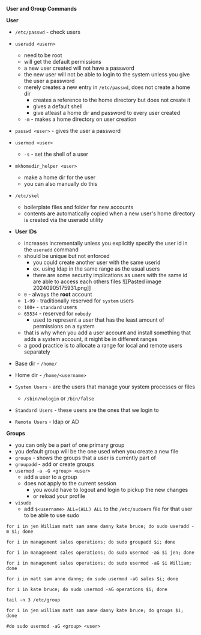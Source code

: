 **User and Group Commands**

**User**
- `/etc/passwd` - check users
- `useradd <usern>`
	- need to be root
	- will get the default permissions
	- a new user created will not have a password
	- the new user will not be able to login to the system unless you give the user a password
	- merely creates a new entry in `/etc/passwd`, does not create a home dir
		- creates a reference to the home directory but does not create it
		- gives a default shell
		- give atleast a home dir and password to every user created
	- `-m` - makes a home directory on user creation
- `passwd <user>` - gives the user a password
-  `usermod <user>`
	- `-s` - set the shell of a user
- `mkhomedir_helper <user>`
	- make a home dir for the user
	- you can also manually do this
- `/etc/skel`
	- boilerplate files and folder for new accounts
	- contents are automatically copied when a new user's home directory is created via the useradd utility

- **User IDs**
	- increases incrementally unless you explicitly specify the user id in the `useradd` command
	- should be unique but not enforced
		- you could create another user with the same userid
		- ex. using ldap in the same range as the usual users
		- there are some security implications as users with the same id are able to access each others files
	![[Pasted image 20240905175931.png]] 
	- `0` - always the **root** account
	- `1-99` - traditionally reserved for `system` users
	- `100+` - `standard` users
	- `65534` - reserved for `nobody`
		- used to represent a user that has the least amount of permissions on a system
	- that is why when you add a user account and install something that adds a system account, it might be in different ranges
	- a good practice is to allocate a range for local and remote users separately

- Base dir - `/home/`
- Home dir - `/home/<username>`


- `System Users` - are the users that manage your system processes or files
	- `/sbin/nologin` or `/bin/false`
- `Standard Users` - these users are the ones that we login to
- `Remote Users` - ldap or AD

**Groups**
- you can only be a part of one primary group
- you default group will be the one used when you create a new file
- `groups` - shows the groups that a user is currently part of
- `groupadd` - add or create groups
- `usermod -a -G <group> <user>`
	- add a user to a group
	- does not apply to the current session
		- you would have to logout and login to pickup the new changes
		- or reload your profile
- `visudo`
	- add `$<username> ALL=(ALL) ALL` to the `/etc/sudoers` file for that user to be able to use sudo


```
for i in jen William matt sam anne danny kate bruce; do sudo useradd -m $i; done

for i in management sales operations; do sudo groupadd $i; done

for i in management sales operations; do sudo usermod -aG $i jen; done

for i in management sales operations; do sudo usermod -aG $i William; done

for i in matt sam anne danny; do sudo usermod -aG sales $i; done 

for i in kate bruce; do sudo usermod -aG operations $i; done

tail -n 3 /etc/group

for i in jen william matt sam anne danny kate bruce; do groups $i; done

#do sudo usermod -aG <group> <user>
```
